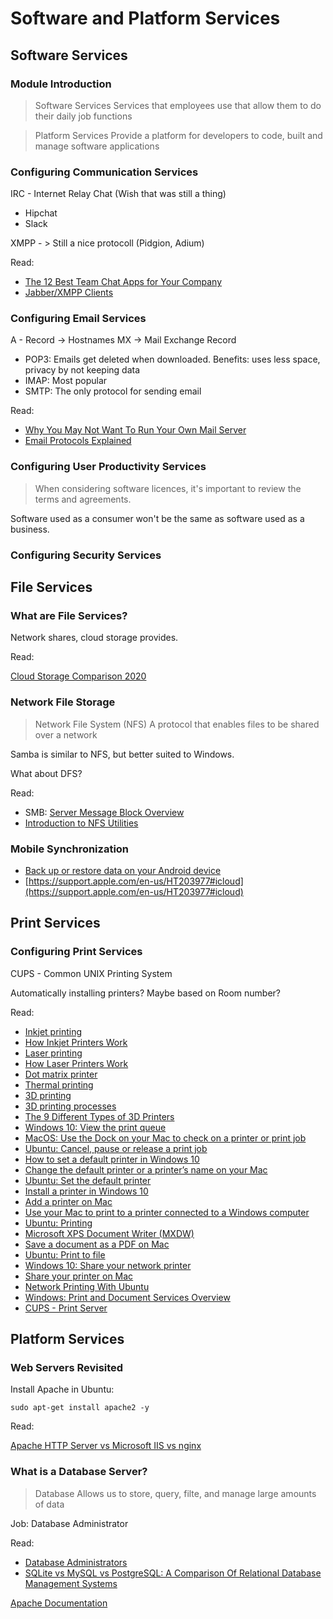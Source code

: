 # Software and Platform Services

## Software Services

### Module Introduction

<blockquote>
Software Services
Services that employees use that allow them to do their daily job functions
</blockquote>

<blockquote>
Platform Services
Provide a platform for developers to code, built and manage software applications
</blockquote>

### Configuring Communication Services

IRC - Internet Relay Chat (Wish that was still a thing)

- Hipchat
- Slack

XMPP - > Still a nice protocoll (Pidgion, Adium)

Read:

- [The 12 Best Team Chat Apps for Your Company](https://zapier.com/blog/best-team-chat-app/)
- [Jabber/XMPP Clients](https://jabber.at/clients/?os=any)

### Configuring Email Services

A - Record -> Hostnames
MX -> Mail Exchange Record

- POP3: Emails get deleted when downloaded. Benefits: uses less space, privacy by not keeping data
- IMAP: Most popular
- SMTP: The only protocol for sending email

Read:

- [Why You May Not Want To Run Your Own Mail Server](https://www.digitalocean.com/community/tutorials/why-you-may-not-want-to-run-your-own-mail-server)
- [Email Protocols Explained](https://blog.servermania.com/what-protocols-send-receive-email-with-the-mail-server/)

### Configuring User Productivity Services

<blockquote>
When considering software licences, it's important to review the terms and agreements.
</blockquote>

Software used as a consumer won't be the same as software used as a business.

### Configuring Security Services

## File Services

### What are File Services?

Network shares, cloud storage provides.

Read:

[Cloud Storage Comparison 2020](https://www.cloudwards.net/comparison/)

### Network File Storage

<blockquote>
Network File System (NFS)
A protocol that enables files to be shared over a network
</blockquote>

Samba is similar to NFS, but better suited to Windows.

What about DFS?

Read:

- SMB: [Server Message Block Overview](https://docs.microsoft.com/en-us/previous-versions/windows/it-pro/windows-server-2012-R2-and-2012/hh831795(v=ws.11)?redirectedfrom=MSDNA)
- [Introduction to NFS Utilities](http://www.linuxfromscratch.org/blfs/view/cvs/basicnet/nfs-utils.html)

### Mobile Synchronization

- [Back up or restore data on your Android device](https://support.google.com/android/answer/2819582?hl=en)
- [https://support.apple.com/en-us/HT203977#icloud](https://support.apple.com/en-us/HT203977#icloud)

## Print Services

### Configuring Print Services

CUPS - Common UNIX Printing System

Automatically installing printers? Maybe based on Room number?

Read:

- [Inkjet printing](https://en.wikipedia.org/wiki/Inkjet_printing)
- [How Inkjet Printers Work](https://computer.howstuffworks.com/inkjet-printer.htm)
- [Laser printing](https://en.wikipedia.org/wiki/Laser_printing)
- [How Laser Printers Work](https://computer.howstuffworks.com/laser-printer.htm)
- [Dot matrix printer](https://en.wikipedia.org/wiki/Dot_matrix_printer)
- [Thermal printing](https://en.wikipedia.org/wiki/Thermal_printing)
- [3D printing](https://en.wikipedia.org/wiki/3D_printing)
- [3D printing processes](https://en.wikipedia.org/wiki/3D_printing_processes)
- [The 9 Different Types of 3D Printers](https://3dinsider.com/3d-printer-types/)
- [Windows 10: View the print queue](https://support.microsoft.com/en-us/help/4027370/windows-10-view-the-print-queue)
- [MacOS: Use the Dock on your Mac to check on a printer or print job](https://support.apple.com/guide/mac-help/dock-mac-check-a-printer-print-job-mchle453335f/mac)
- [Ubuntu: Cancel, pause or release a print job](https://help.ubuntu.com/stable/ubuntu-help/printing-cancel-job.html)
- [How to set a default printer in Windows 10](https://support.microsoft.com/en-us/help/4028622/windows-10-how-to-set-a-default-printer)
- [Change the default printer or a printer’s name on your Mac](https://support.apple.com/guide/mac-help/change-default-printer-a-printers-mac-mchlp1036/mac)
- [Ubuntu: Set the default printer](https://help.ubuntu.com/stable/ubuntu-help/printing-setup-default-printer.html)
- [Install a printer in Windows 10](https://support.microsoft.com/en-us/help/4015386/windows-10-install-printer)
- [Add a printer on Mac](https://support.apple.com/guide/mac-help/add-a-printer-on-mac-mh14004/mac)
- [Use your Mac to print to a printer connected to a Windows computer](https://support.apple.com/guide/mac-help/mac-print-a-printer-connected-windows-mchlp2437/mac)
- [Ubuntu: Printing](https://help.ubuntu.com/stable/ubuntu-help/printing.html)
- [Microsoft XPS Document Writer (MXDW)](https://docs.microsoft.com/en-us/windows/win32/printdocs/microsoft-xps-document-writer)
- [Save a document as a PDF on Mac](https://support.apple.com/guide/mac-help/save-a-document-as-a-pdf-on-mac-mchlp1531/mac)
- [Ubuntu: Print to file](https://help.ubuntu.com/stable/ubuntu-help/printing-to-file.html)
- [Windows 10: Share your network printer](https://support.microsoft.com/en-us/help/4089224/windows-10-share-network-printer)
- [Share your printer on Mac](https://support.apple.com/guide/mac-help/share-your-printer-on-mac-mchlp2424/mac)
- [Network Printing With Ubuntu](https://help.ubuntu.com/community/NetworkPrintingWithUbuntu)
- [Windows: Print and Document Services Overview](https://docs.microsoft.com/en-us/previous-versions/windows/it-pro/windows-server-2012-r2-and-2012/hh831468(v=ws.11))
- [CUPS - Print Server](https://help.ubuntu.com/lts/serverguide/cups.html)

## Platform Services

### Web Servers Revisited

Install Apache in Ubuntu:

    sudo apt-get install apache2 -y

Read:

[Apache HTTP Server vs Microsoft IIS vs nginx](https://stackshare.io/stackups/apache-httpd-vs-microsoft-iis-vs-nginx)

### What is a Database Server?

<blockquote>
Database
Allows us to store, query, filte, and manage large amounts of data
</blockquote>

Job: Database Administrator

Read:

- [Database Administrators](https://www.bls.gov/ooh/computer-and-information-technology/database-administrators.htm)
- [SQLite vs MySQL vs PostgreSQL: A Comparison Of Relational Database Management Systems](https://www.digitalocean.com/community/tutorials/sqlite-vs-mysql-vs-postgresql-a-comparison-of-relational-database-management-systems)

[Apache Documentation](https://httpd.apache.org/docs/current/)


